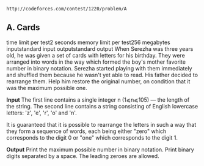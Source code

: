 ```Problem URL:
http://codeforces.com/contest/1220/problem/A
```

## A. Cards

time limit per test2 seconds
memory limit per test256 megabytes
inputstandard input
outputstandard output
When Serezha was three years old, he was given a set of cards with letters for his birthday. They were arranged into words in the way which formed the boy's mother favorite number in binary notation. Serezha started playing with them immediately and shuffled them because he wasn't yet able to read. His father decided to rearrange them. Help him restore the original number, on condition that it was the maximum possible one.

**Input**
The first line contains a single integer n (1⩽n⩽105) — the length of the string. The second line contains a string consisting of English lowercase letters: 'z', 'e', 'r', 'o' and 'n'.

It is guaranteed that it is possible to rearrange the letters in such a way that they form a sequence of words, each being either "zero" which corresponds to the digit 0 or "one" which corresponds to the digit 1.

**Output**
Print the maximum possible number in binary notation. Print binary digits separated by a space. The leading zeroes are allowed.
